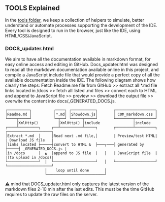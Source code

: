 ## TOOLS Explained

In the [tools folder](https://github.com/RetroAppleJS/AppleII-IDE/tree/main/tools), we keep a collection of helpers to simulate, better understand or automate processes supporting the development of the IDE.  Every tool is designed to run in the browser, just like the IDE, using HTML/CSS/JavaScript.

### DOCS_updater.html

We aim to have all the documentation available in markdown format, for easy online access and editing in GitHub.  Docs_updater.html was designed to read all the markdown documentation available online in this project, and compile a JavaScript include file that would provide a perfect copy of all the available documentation inside the IDE.  The following diagram shows how clearly the steps:  Fetch Readme.me file from GitHub >> extract all \*.md file links located in /docs >> fetch all listed .md files >> convert each to HTML and append to JavaScript file >> preview >> download the output file >> overwite the content into docs/\_GENERATED_DOCS.js.

    ┌──────────┐          ┌────┐ ┌───────────┐       ┌──────────────────┐
    │Readme.md │          │*.md│ │Showdown.js│       │ COM_markdown.css │
    └────┬─────┘          └─┬──┘ └─────┬─────┘       └────────┬─────────┘
         │XmlHttp()         |XmlHttp() │include               |include
    ┌────┴─────────┐     ┌──┴──────────┴─────┐       ┌────────┴─────────┐     ┌────────────────────┐
    │Extract *.md  │     │Read next .md file,│       | Preview/test HTML|     | Download JS file   |
    │links located ├─────┤convert to HTML &  ├───┐───┤ generated by     ├─────┤ _GENERATED_DOCS.js | 
    │in /docs      │  ▲  │append to JS file  |   │   | JavaScript file  |     |(to upload in /docs)|
    └──────────────┘  │  └───────────────────┘   │   └──────────────────┘     └────────────────────┘
                      │    loop until done       │
                      └──────────────────────────┘
:warning: mind that DOCS_updater.html only captures the latest version of the markdown files 2-10 min after the last edits.  This must be the time GitHub requires to update the raw files on the server.
